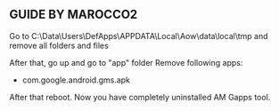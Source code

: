 ## GUIDE BY MAROCCO2

Go to C:\Data\Users\DefApps\APPDATA\Local\Aow\data\local\tmp and remove all folders and files

After that, go up and go to "app" folder
Remove following apps:

* com.google.android.gms.apk

After that reboot.
Now you have completely uninstalled AM Gapps tool.
